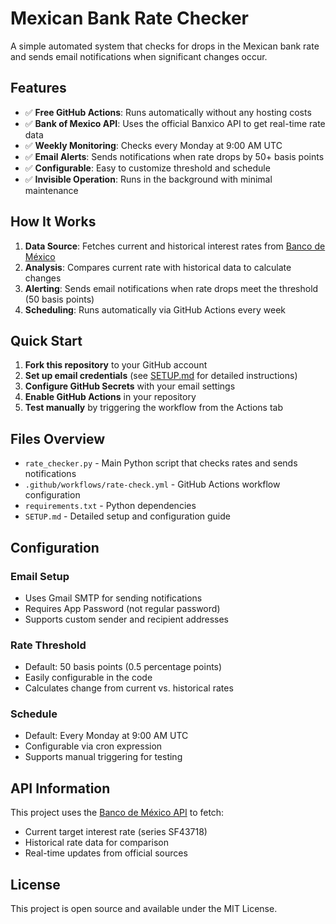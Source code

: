 # Mexican Bank Rate Checker

A simple automated system that checks for drops in the Mexican bank rate and sends email notifications when significant changes occur.

## Features

- ✅ **Free GitHub Actions**: Runs automatically without any hosting costs
- ✅ **Bank of Mexico API**: Uses the official Banxico API to get real-time rate data
- ✅ **Weekly Monitoring**: Checks every Monday at 9:00 AM UTC
- ✅ **Email Alerts**: Sends notifications when rate drops by 50+ basis points
- ✅ **Configurable**: Easy to customize threshold and schedule
- ✅ **Invisible Operation**: Runs in the background with minimal maintenance

## How It Works

1. **Data Source**: Fetches current and historical interest rates from [Banco de México](https://www.banxico.org.mx)
2. **Analysis**: Compares current rate with historical data to calculate changes
3. **Alerting**: Sends email notifications when rate drops meet the threshold (50 basis points)
4. **Scheduling**: Runs automatically via GitHub Actions every week

## Quick Start

1. **Fork this repository** to your GitHub account
2. **Set up email credentials** (see [SETUP.md](SETUP.md) for detailed instructions)
3. **Configure GitHub Secrets** with your email settings
4. **Enable GitHub Actions** in your repository
5. **Test manually** by triggering the workflow from the Actions tab

## Files Overview

- `rate_checker.py` - Main Python script that checks rates and sends notifications
- `.github/workflows/rate-check.yml` - GitHub Actions workflow configuration
- `requirements.txt` - Python dependencies
- `SETUP.md` - Detailed setup and configuration guide

## Configuration

### Email Setup
- Uses Gmail SMTP for sending notifications
- Requires App Password (not regular password)
- Supports custom sender and recipient addresses

### Rate Threshold
- Default: 50 basis points (0.5 percentage points)
- Easily configurable in the code
- Calculates change from current vs. historical rates

### Schedule
- Default: Every Monday at 9:00 AM UTC
- Configurable via cron expression
- Supports manual triggering for testing

## API Information

This project uses the [Banco de México API](https://www.banxico.org.mx/SieAPIRest/service/v1) to fetch:
- Current target interest rate (series SF43718)
- Historical rate data for comparison
- Real-time updates from official sources

## License

This project is open source and available under the MIT License. 